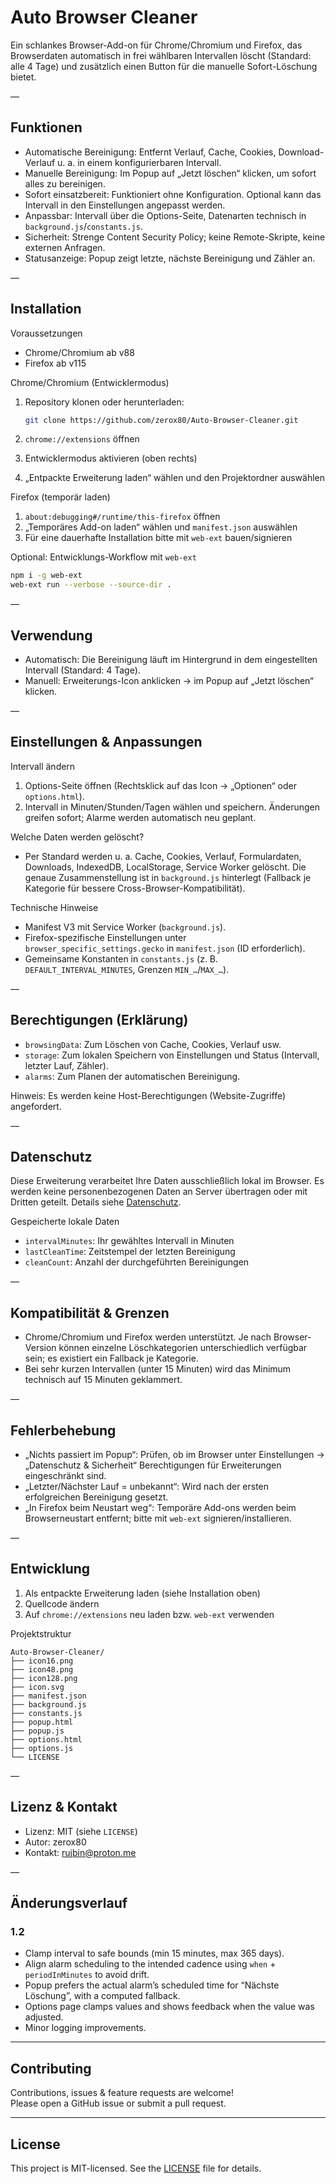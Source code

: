 # Auto Browser Cleaner

Ein schlankes Browser-Add-on für Chrome/Chromium und Firefox, das Browserdaten automatisch in frei wählbaren Intervallen löscht (Standard: alle 4 Tage) und zusätzlich einen Button für die manuelle Sofort-Löschung bietet.

—

## Funktionen

- Automatische Bereinigung: Entfernt Verlauf, Cache, Cookies, Download-Verlauf u. a. in einem konfigurierbaren Intervall.
- Manuelle Bereinigung: Im Popup auf „Jetzt löschen“ klicken, um sofort alles zu bereinigen.
- Sofort einsatzbereit: Funktioniert ohne Konfiguration. Optional kann das Intervall in den Einstellungen angepasst werden.
- Anpassbar: Intervall über die Options-Seite, Datenarten technisch in `background.js`/`constants.js`.
- Sicherheit: Strenge Content Security Policy; keine Remote-Skripte, keine externen Anfragen.
- Statusanzeige: Popup zeigt letzte, nächste Bereinigung und Zähler an.

—

## Installation

Voraussetzungen

- Chrome/Chromium ab v88
- Firefox ab v115

Chrome/Chromium (Entwicklermodus)

1. Repository klonen oder herunterladen:
   
   ```bash
   git clone https://github.com/zerox80/Auto-Browser-Cleaner.git
   ```
2. `chrome://extensions` öffnen
3. Entwicklermodus aktivieren (oben rechts)
4. „Entpackte Erweiterung laden“ wählen und den Projektordner auswählen

Firefox (temporär laden)

1. `about:debugging#/runtime/this-firefox` öffnen
2. „Temporäres Add-on laden“ wählen und `manifest.json` auswählen
3. Für eine dauerhafte Installation bitte mit `web-ext` bauen/signieren

Optional: Entwicklungs-Workflow mit `web-ext`

```bash
npm i -g web-ext
web-ext run --verbose --source-dir .
```

—

## Verwendung

- Automatisch: Die Bereinigung läuft im Hintergrund in dem eingestellten Intervall (Standard: 4 Tage).
- Manuell: Erweiterungs-Icon anklicken → im Popup auf „Jetzt löschen“ klicken.

—

## Einstellungen & Anpassungen

Intervall ändern

1. Options-Seite öffnen (Rechtsklick auf das Icon → „Optionen“ oder `options.html`).
2. Intervall in Minuten/Stunden/Tagen wählen und speichern. Änderungen greifen sofort; Alarme werden automatisch neu geplant.

Welche Daten werden gelöscht?

- Per Standard werden u. a. Cache, Cookies, Verlauf, Formulardaten, Downloads, IndexedDB, LocalStorage, Service Worker gelöscht. Die genaue Zusammenstellung ist in `background.js` hinterlegt (Fallback je Kategorie für bessere Cross-Browser-Kompatibilität).

Technische Hinweise

- Manifest V3 mit Service Worker (`background.js`).
- Firefox-spezifische Einstellungen unter `browser_specific_settings.gecko` in `manifest.json` (ID erforderlich).
- Gemeinsame Konstanten in `constants.js` (z. B. `DEFAULT_INTERVAL_MINUTES`, Grenzen `MIN_…`/`MAX_…`).

—

## Berechtigungen (Erklärung)

- `browsingData`: Zum Löschen von Cache, Cookies, Verlauf usw.
- `storage`: Zum lokalen Speichern von Einstellungen und Status (Intervall, letzter Lauf, Zähler).
- `alarms`: Zum Planen der automatischen Bereinigung.

Hinweis: Es werden keine Host-Berechtigungen (Website-Zugriffe) angefordert.

—

## Datenschutz

Diese Erweiterung verarbeitet Ihre Daten ausschließlich lokal im Browser. Es werden keine personenbezogenen Daten an Server übertragen oder mit Dritten geteilt. Details siehe [Datenschutz](./Datenschutz.md).

Gespeicherte lokale Daten

- `intervalMinutes`: Ihr gewähltes Intervall in Minuten
- `lastCleanTime`: Zeitstempel der letzten Bereinigung
- `cleanCount`: Anzahl der durchgeführten Bereinigungen

—

## Kompatibilität & Grenzen

- Chrome/Chromium und Firefox werden unterstützt. Je nach Browser-Version können einzelne Löschkategorien unterschiedlich verfügbar sein; es existiert ein Fallback je Kategorie.
- Bei sehr kurzen Intervallen (unter 15 Minuten) wird das Minimum technisch auf 15 Minuten geklammert.

—

## Fehlerbehebung

- „Nichts passiert im Popup“: Prüfen, ob im Browser unter Einstellungen → „Datenschutz & Sicherheit“ Berechtigungen für Erweiterungen eingeschränkt sind.
- „Letzter/Nächster Lauf = unbekannt“: Wird nach der ersten erfolgreichen Bereinigung gesetzt.
- „In Firefox beim Neustart weg“: Temporäre Add-ons werden beim Browserneustart entfernt; bitte mit `web-ext` signieren/installieren.

—

## Entwicklung

1. Als entpackte Erweiterung laden (siehe Installation oben)
2. Quellcode ändern
3. Auf `chrome://extensions` neu laden bzw. `web-ext` verwenden

Projektstruktur

```
Auto-Browser-Cleaner/
├── icon16.png
├── icon48.png
├── icon128.png
├── icon.svg
├── manifest.json
├── background.js
├── constants.js
├── popup.html
├── popup.js
├── options.html
├── options.js
└── LICENSE
```

—

## Lizenz & Kontakt

- Lizenz: MIT (siehe `LICENSE`)
- Autor: zerox80
- Kontakt: rujbin@proton.me

—

## Änderungsverlauf

### 1.2
- Clamp interval to safe bounds (min 15 minutes, max 365 days).
- Align alarm scheduling to the intended cadence using `when` + `periodInMinutes` to avoid drift.
- Popup prefers the actual alarm’s scheduled time for “Nächste Löschung”, with a computed fallback.
- Options page clamps values and shows feedback when the value was adjusted.
- Minor logging improvements.

---

## Contributing

Contributions, issues & feature requests are welcome!  
Please open a GitHub issue or submit a pull request.

---

## License

This project is MIT-licensed. See the [LICENSE](./LICENSE) file for details.
